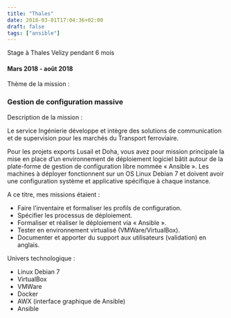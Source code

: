 ```yaml
---
title: "Thales"
date: 2018-03-01T17:04:36+02:00
draft: false
tags: ["ansible"]
---
```


Stage à Thales Velizy pendant 6 mois

#### Mars 2018 - août 2018

Thème de la mission :
### Gestion de configuration massive


Description de la mission :

Le service Ingénierie développe et intègre des solutions de communication et de supervision pour les marchés du Transport ferroviaire.

Pour les projets exports Lusail et Doha, vous avez pour mission principale la mise en place d’un environnement de déploiement logiciel bâtit autour de la plate-forme de gestion de configuration libre nommée « Ansible ». Les machines à déployer fonctionnent sur un OS Linux Debian 7 et doivent avoir une configuration système et applicative spécifique à chaque instance.

A ce titre, mes missions étaient :

* Faire l’inventaire et formaliser les profils de configuration.
* Spécifier les processus de déploiement.
* Formaliser et réaliser le déploiement via « Ansible ».
* Tester en environnement virtualisé (VMWare/VirtualBox).
* Documenter et apporter du support aux utilisateurs (validation) en anglais.

Univers technologique :

* Linux Debian 7
* VirtualBox
* VMWare
* Docker
* AWX (interface graphique de Ansible)
* Ansible